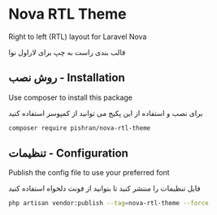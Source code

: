 # Nova RTL Theme

Right to left (RTL) layout for Laravel Nova

قالب بندی راست به چپ برای لاراول نوا

## روش نصب - Installation

Use composer to install this package

برای نصب و استفاده از این پکیج می توانید از کمپوسر استفاده کنید


```bash
composer require pishran/nova-rtl-theme
```

## تنظیمات - Configuration

Publish the config file to use your preferred font

فایل تنظیمات را منتشر کنید تا بتوانید از فونت دلخواه استفاده کنید

```bash
php artisan vendor:publish --tag=nova-rtl-theme --force
```
